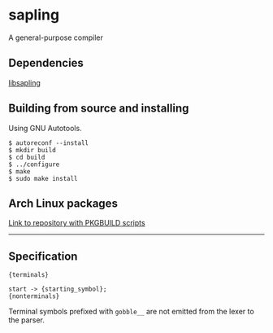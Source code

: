 # sapling

A general-purpose compiler

## Dependencies

[libsapling](https://github.com/andriybyelikov/libsapling)

## Building from source and installing

Using GNU Autotools.

```
$ autoreconf --install
$ mkdir build
$ cd build
$ ../configure
$ make
$ sudo make install
```

## Arch Linux packages

[Link to repository with PKGBUILD scripts](https://github.com/andriybyelikov/archlinux-sapling-packages)

---

## Specification

```
{terminals}

start -> {starting_symbol};
{nonterminals}
```

Terminal symbols prefixed with ```gobble__``` are not emitted from the lexer to
the parser.
